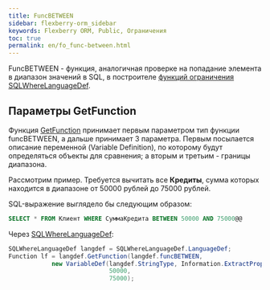 ```yaml
---
title: FuncBETWEEN
sidebar: flexberry-orm_sidebar
keywords: Flexberry ORM, Public, Ограничения
toc: true
permalink: en/fo_func-between.html
---
```


FuncBETWEEN - функция, аналогичная проверке на попадание элемента в диапазон значений в SQL, в построителе [функций ограничения](fo_limit-function.html) [SQLWhereLanguageDef](fo_function-list.html).

## Параметры GetFunction

Функция [GetFunction](fo_function-list.html) принимает первым параметром тип функции funcBETWEEN, а дальше принимает 3 параметра. Первым посылается описание переменной (Variable Definition), по которому будут определяться объекты для сравнения; а вторым и третьим - границы диапазона.

Рассмотрим пример. Требуется вычитать все **Кредиты**, сумма которых находится в диапазоне от 50000 рублей до 75000 рублей.

SQL-выражение выглядело бы следующим образом:

```sql
SELECT * FROM Клиент WHERE СуммаКредита BETWEEN 50000 AND 75000@@
```

Через [SQLWhereLanguageDef](fo_function-list.html):

```csharp 
SQLWhereLanguageDef langdef = SQLWhereLanguageDef.LanguageDef;
Function lf = langdef.GetFunction(langdef.funcBETWEEN,
			new VariableDef(langdef.StringType, Information.ExtractPropertyPath<Кредит>(x => x.СуммаКредита)),
							50000,
							75000);
```









